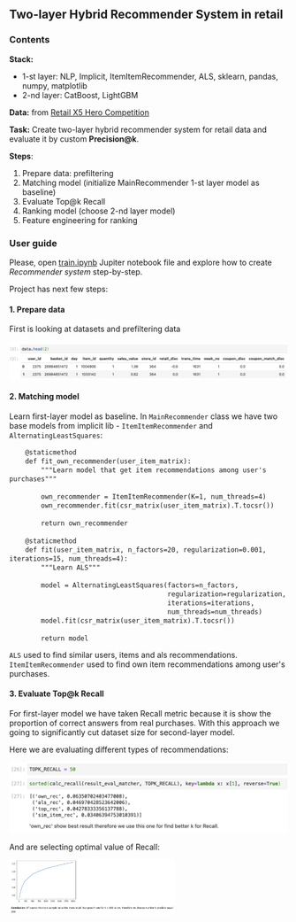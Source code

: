 ## Two-layer Hybrid Recommender System in retail

### Contents

**Stack:**

- 1-st layer: NLP, Implicit, ItemItemRecommender, ALS, sklearn, pandas, numpy, matplotlib
- 2-nd layer: CatBoost, LightGBM


**Data:** from [Retail X5 Hero Competition](https://retailhero.ai/c/recommender_system/overview)


**Task:** 
Create two-layer hybrid recommender system for retail data and evaluate it by custom **Precision@k**.


**Steps**:

1. Prepare data:  prefiltering
2. Matching model (initialize MainRecommender 1-st layer model as baseline)
3. Evaluate Top@k Recall
4. Ranking model (choose 2-nd layer model)
5. Feature engineering for ranking


### User guide

Please, open [train.ipynb](https://github.com/hildar/RecSys-Retail/blob/main/train.ipynb) Jupiter notebook file and explore how to create *Recommender system* step-by-step.

Project has next few steps:

#### 1. Prepare data

First is looking at datasets and prefiltering data

![data image](img/data.png)


#### 2. Matching model

Learn first-layer model as baseline. In `MainRecommender` class we have two base models from implicit lib - `ItemItemRecommender` and `AlternatingLeastSquares`:

```
    @staticmethod
    def fit_own_recommender(user_item_matrix):
        """Learn model that get item recommendations among user's purchases"""

        own_recommender = ItemItemRecommender(K=1, num_threads=4)
        own_recommender.fit(csr_matrix(user_item_matrix).T.tocsr())

        return own_recommender

    @staticmethod
    def fit(user_item_matrix, n_factors=20, regularization=0.001, iterations=15, num_threads=4):
        """Learn ALS"""

        model = AlternatingLeastSquares(factors=n_factors,
                                        regularization=regularization,
                                        iterations=iterations,
                                        num_threads=num_threads)
        model.fit(csr_matrix(user_item_matrix).T.tocsr())

        return model
```

`ALS` used to find similar users, items and als recommendations. `ItemItemRecommender` used to find own item recommendations among user's purchases.

#### 3. Evaluate Top@k Recall

For first-layer model we have taken Recall metric because it is show the proportion of correct answers from real purchases. With this approach we going to significantly cut dataset size for second-layer model.

Here we are evaluating different types of recommendations:

<img src="img/types_recs.png" alt="types_recs" width="600"/>

And are selecting optimal value of Recall:

<img src="img/recall.png" alt="recall" width="300"/>


